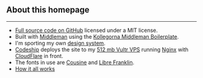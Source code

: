 ## About this homepage

---

- [Full source code on GitHub](https://github.com/persand/helloper) licensed under a MIT license.
- Built with [Middleman](https://middlemanapp.com/) using the [Kollegorna Middleman Boilerplate](https://github.com/kollegorna/middleman-boilerplate).
- I'm sporting my own [design system](https://github.com/persand/design-system).
- [Codeship](https://codeship.com) deploys the site to my [512 mb Vultr VPS](http://www.vultr.com/?ref=7125759) running [Nginx](https://www.nginx.com/) with [CloudFlare](https://www.cloudflare.com) in front.
- The fonts in use are [Cousine](https://fonts.google.com/specimen/Cousine) and [Libre Franklin](https://github.com/impallari/Libre-Franklin).
- [How it all works](/blog/2017/03/automatically-deploy-middleman-codeship-vps/)
